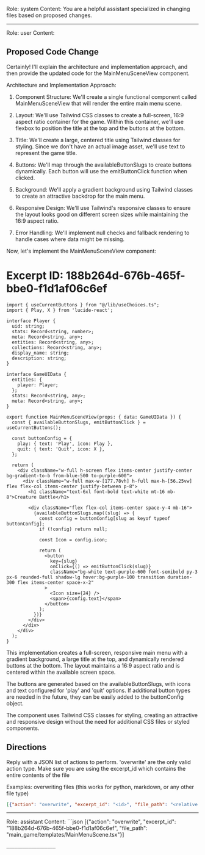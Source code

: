 Role: system
Content: You are a helpful assistant specialized in changing files based on proposed changes.
__________________
Role: user
Content: 
## Proposed Code Change
Certainly! I'll explain the architecture and implementation approach, and then provide the updated code for the MainMenuSceneView component.

Architecture and Implementation Approach:

1. Component Structure:
   We'll create a single functional component called MainMenuSceneView that will render the entire main menu scene.

2. Layout:
   We'll use Tailwind CSS classes to create a full-screen, 16:9 aspect ratio container for the game. Within this container, we'll use flexbox to position the title at the top and the buttons at the bottom.

3. Title:
   We'll create a large, centered title using Tailwind classes for styling. Since we don't have an actual image asset, we'll use text to represent the game title.

4. Buttons:
   We'll map through the availableButtonSlugs to create buttons dynamically. Each button will use the emitButtonClick function when clicked.

5. Background:
   We'll apply a gradient background using Tailwind classes to create an attractive backdrop for the main menu.

6. Responsive Design:
   We'll use Tailwind's responsive classes to ensure the layout looks good on different screen sizes while maintaining the 16:9 aspect ratio.

7. Error Handling:
   We'll implement null checks and fallback rendering to handle cases where data might be missing.

Now, let's implement the MainMenuSceneView component:

# Excerpt ID: 188b264d-676b-465f-bbe0-f1d1af06c6ef
```tsx main_game/templates/MainMenuScene.tsx
import { useCurrentButtons } from "@/lib/useChoices.ts";
import { Play, X } from 'lucide-react';

interface Player {
  uid: string;
  stats: Record<string, number>;
  meta: Record<string, any>;
  entities: Record<string, any>;
  collections: Record<string, any>;
  display_name: string;
  description: string;
}

interface GameUIData {
  entities: {
    player: Player;
  };
  stats: Record<string, any>;
  meta: Record<string, any>;
}

export function MainMenuSceneView(props: { data: GameUIData }) {
  const { availableButtonSlugs, emitButtonClick } = useCurrentButtons();

  const buttonConfig = {
    play: { text: 'Play', icon: Play },
    quit: { text: 'Quit', icon: X },
  };

  return (
    <div className="w-full h-screen flex items-center justify-center bg-gradient-to-b from-blue-500 to-purple-600">
      <div className="w-full max-w-[177.78vh] h-full max-h-[56.25vw] flex flex-col items-center justify-between p-8">
        <h1 className="text-6xl font-bold text-white mt-16 mb-8">Creature Battle</h1>
        
        <div className="flex flex-col items-center space-y-4 mb-16">
          {availableButtonSlugs.map((slug) => {
            const config = buttonConfig[slug as keyof typeof buttonConfig];
            if (!config) return null;
            
            const Icon = config.icon;
            
            return (
              <button
                key={slug}
                onClick={() => emitButtonClick(slug)}
                className="bg-white text-purple-600 font-semibold py-3 px-6 rounded-full shadow-lg hover:bg-purple-100 transition duration-300 flex items-center space-x-2"
              >
                <Icon size={24} />
                <span>{config.text}</span>
              </button>
            );
          })}
        </div>
      </div>
    </div>
  );
}
```

This implementation creates a full-screen, responsive main menu with a gradient background, a large title at the top, and dynamically rendered buttons at the bottom. The layout maintains a 16:9 aspect ratio and is centered within the available screen space. 

The buttons are generated based on the availableButtonSlugs, with icons and text configured for 'play' and 'quit' options. If additional button types are needed in the future, they can be easily added to the buttonConfig object.

The component uses Tailwind CSS classes for styling, creating an attractive and responsive design without the need for additional CSS files or styled components.

## Directions
Reply with a JSON list of actions to perform. 'overwrite' are the only valid action type. 
Make sure you are using the excerpt_id which contains the entire contents of the file

Examples:
overwriting files (this works for python, markdown, or any other file type)
```json output_example1
[{"action": "overwrite", "excerpt_id": "<id>", "file_path": "<relative file path>"}]
```

__________________
Role: assistant
Content: ```json
[{"action": "overwrite", "excerpt_id": "188b264d-676b-465f-bbe0-f1d1af06c6ef", "file_path": "main_game/templates/MainMenuScene.tsx"}]
```
__________________
